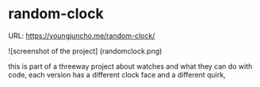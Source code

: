 # random-clock
URL: https://youngjuncho.me/random-clock/

![screenshot of the project] (randomclock.png)

this is part of a threeway project about watches and what they can do with code, each version has a different clock face and a different quirk, 
